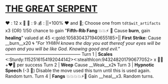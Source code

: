 # [__**THE GREAT SERPENT**__](<https://youtu.be/wlF0-Qs2xkI>)
❤️ : 12 x 👥
🔷 : 9
💰 : ||+100% ❤️ and 🔷; Choose one from `tdt$wit_artifacts` x3 {OR} 1/50 chance to gain "**Fifth-Rib Fang** 💥💥⚡  🔀 Cause __burn__, gain __healing__" valued at 45 <:gold:1058304371940655185>||
**First Strike**: Cause __burn__x20 🌀 
*"For YHWH knows the day you eat thereof your eyes will be open and you will be like God. Knowing good and evil."*
—————————————————
Turn 1  | **Scales** <:Sturdy:1152516154192044142><:stealthIcon:943248201790677052> x 👥🔀 +❤️🔷 per success
Turn 2 | **Weep** Cause __Weak__x2🌀
Turn 3 | **Hypnotic Speech** (-3 🔷) Disable the move used this turn until this is used again. Random turn.
Turn 4 | **Fangs** 💥💥💥💥⚡🔀 Gain __heal__x3. Random turns.
